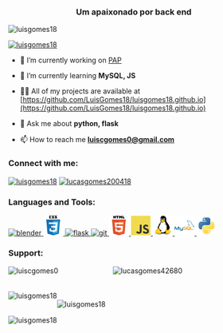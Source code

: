 <h3 align="center">Um apaixonado por back end</h3>

<p align="left"> <img src="https://komarev.com/ghpvc/?username=luisgomes18&label=Profile%20views&color=0e75b6&style=flat" alt="luisgomes18" /> </p>

<p align="left"> <a href="https://github.com/ryo-ma/github-profile-trophy"><img src="https://github-profile-trophy.vercel.app/?username=luisgomes18" alt="luisgomes18" /></a> </p>

- 🔭 I’m currently working on [PAP](https://github.com/LuisGomes18/PAP)

- 🌱 I’m currently learning **MySQL, JS**

- 👨‍💻 All of my projects are available at [https://github.com/LuisGomes18/luisgomes18.github.io](https://github.com/LuisGomes18/luisgomes18.github.io)

- 💬 Ask me about **python, flask**

- 📫 How to reach me **luiscgomes0@gmail.com**

<h3 align="left">Connect with me:</h3>
<p align="left">
<a href="https://codepen.io/luisgomes18" target="blank"><img align="center" src="https://raw.githubusercontent.com/rahuldkjain/github-profile-readme-generator/master/src/images/icons/Social/codepen.svg" alt="luisgomes18" height="30" width="40" /></a>
<a href="https://instagram.com/lucasgomes200418" target="blank"><img align="center" src="https://raw.githubusercontent.com/rahuldkjain/github-profile-readme-generator/master/src/images/icons/Social/instagram.svg" alt="lucasgomes200418" height="30" width="40" /></a>
</p>

<h3 align="left">Languages and Tools:</h3>
<p align="left"> <a href="https://www.blender.org/" target="_blank" rel="noreferrer"> <img src="https://download.blender.org/branding/community/blender_community_badge_white.svg" alt="blender" width="40" height="40"/> </a> <a href="https://www.w3schools.com/css/" target="_blank" rel="noreferrer"> <img src="https://raw.githubusercontent.com/devicons/devicon/master/icons/css3/css3-original-wordmark.svg" alt="css3" width="40" height="40"/> </a> <a href="https://flask.palletsprojects.com/" target="_blank" rel="noreferrer"> <img src="https://www.vectorlogo.zone/logos/pocoo_flask/pocoo_flask-icon.svg" alt="flask" width="40" height="40"/> </a> <a href="https://git-scm.com/" target="_blank" rel="noreferrer"> <img src="https://www.vectorlogo.zone/logos/git-scm/git-scm-icon.svg" alt="git" width="40" height="40"/> </a> <a href="https://www.w3.org/html/" target="_blank" rel="noreferrer"> <img src="https://raw.githubusercontent.com/devicons/devicon/master/icons/html5/html5-original-wordmark.svg" alt="html5" width="40" height="40"/> </a> <a href="https://developer.mozilla.org/en-US/docs/Web/JavaScript" target="_blank" rel="noreferrer"> <img src="https://raw.githubusercontent.com/devicons/devicon/master/icons/javascript/javascript-original.svg" alt="javascript" width="40" height="40"/> </a> <a href="https://www.linux.org/" target="_blank" rel="noreferrer"> <img src="https://raw.githubusercontent.com/devicons/devicon/master/icons/linux/linux-original.svg" alt="linux" width="40" height="40"/> </a> <a href="https://www.mysql.com/" target="_blank" rel="noreferrer"> <img src="https://raw.githubusercontent.com/devicons/devicon/master/icons/mysql/mysql-original-wordmark.svg" alt="mysql" width="40" height="40"/> </a> <a href="https://www.python.org" target="_blank" rel="noreferrer"> <img src="https://raw.githubusercontent.com/devicons/devicon/master/icons/python/python-original.svg" alt="python" width="40" height="40"/> </a> </p>

<h3 align="left">Support:</h3>
<p><a href="https://www.buymeacoffee.com/luiscgomes0"> <img align="left" src="https://cdn.buymeacoffee.com/buttons/v2/default-yellow.png" height="50" width="210" alt="luiscgomes0" /></a><a href="https://ko-fi.com/lucasgomes42680"> <img align="left" src="https://cdn.ko-fi.com/cdn/kofi3.png?v=3" height="50" width="210" alt="lucasgomes42680" /></a></p><br><br>

<p><img align="left" src="https://github-readme-stats.vercel.app/api/top-langs?username=luisgomes18&show_icons=true&locale=en&layout=compact" alt="luisgomes18" /></p>

<p>&nbsp;<img align="center" src="https://github-readme-stats.vercel.app/api?username=luisgomes18&show_icons=true&locale=en" alt="luisgomes18" /></p>

<p><img align="center" src="https://github-readme-streak-stats.herokuapp.com/?user=luisgomes18&" alt="luisgomes18" /></p>
